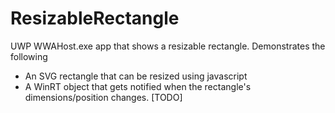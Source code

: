 # ResizableRectangle
UWP WWAHost.exe app that shows a resizable rectangle. Demonstrates the following
- An SVG rectangle that can be resized using javascript
- A WinRT object that gets notified when the rectangle's dimensions/position changes. [TODO]
